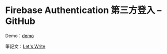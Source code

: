 # Firebase Authentication 第三方登入 – GitHub

Demo：[demo](https://letswritetw.github.io/letswrite-github-api-issue-create-app/)

筆記文：[Let's Write](https://www.letswrite.tw/github-api-issue-create-app/)
